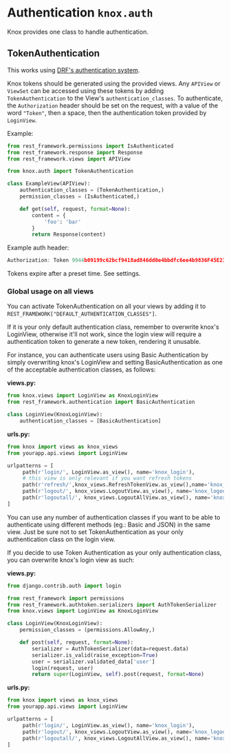 # Authentication `knox.auth`

Knox provides one class to handle authentication.

## TokenAuthentication

This works using [DRF's authentication system](https://www.django-rest-framework.org/api-guide/authentication/).

Knox tokens should be generated using the provided views.
Any `APIView` or `ViewSet` can be accessed using these tokens by adding `TokenAuthentication`
to the View's `authentication_classes`.
To authenticate, the `Authorization` header should be set on the request, with a
value of the word `"Token"`, then a space, then the authentication token provided by
`LoginView`.

Example:
```python
from rest_framework.permissions import IsAuthenticated
from rest_framework.response import Response
from rest_framework.views import APIView

from knox.auth import TokenAuthentication

class ExampleView(APIView):
    authentication_classes = (TokenAuthentication,)
    permission_classes = (IsAuthenticated,)

    def get(self, request, format=None):
        content = {
            'foo': 'bar'
        }
        return Response(content)
```

Example auth header:

```javascript
Authorization: Token 9944b09199c62bcf9418ad846dd0e4bbdfc6ee4b9836F45E23A345
```

Tokens expire after a preset time. See settings.


### Global usage on all views

You can activate TokenAuthentication on all your views by adding it to `REST_FRAMEWORK["DEFAULT_AUTHENTICATION_CLASSES"]`. 

If it is your only default authentication class, remember to overwrite knox's LoginView, otherwise it'll not work, since the login view will require a authentication token to generate a new token, rendering it unusable.

For instance, you can authenticate users using Basic Authentication by simply overwriting knox's LoginView and setting BasicAuthentication as one of the acceptable authentication classes, as follows: 

**views.py:**
```python
from knox.views import LoginView as KnoxLoginView
from rest_framework.authentication import BasicAuthentication

class LoginView(KnoxLoginView):
    authentication_classes = [BasicAuthentication]
```

**urls.py:**
```python
from knox import views as knox_views
from yourapp.api.views import LoginView

urlpatterns = [
     path(r'login/', LoginView.as_view(), name='knox_login'),
     # this view is only relevant if you want refresh tokens
     path(r'refresh/',knox_views.RefreshTokenView.as_view(),name='knox_refresh'), 
     path(r'logout/', knox_views.LogoutView.as_view(), name='knox_logout'),
     path(r'logoutall/', knox_views.LogoutAllView.as_view(), name='knox_logoutall'),
]
```

You can use any number of authentication classes if you want to be able to authenticate using different methods (eg.: Basic and JSON) in the same view. Just be sure not to set TokenAuthentication as your only authentication class on the login view.

If you decide to use Token Authentication as your only authentication class, you can overwrite knox's login view as such:

**views.py:**
```python
from django.contrib.auth import login

from rest_framework import permissions
from rest_framework.authtoken.serializers import AuthTokenSerializer
from knox.views import LoginView as KnoxLoginView

class LoginView(KnoxLoginView):
    permission_classes = (permissions.AllowAny,)

    def post(self, request, format=None):
        serializer = AuthTokenSerializer(data=request.data)
        serializer.is_valid(raise_exception=True)
        user = serializer.validated_data['user']
        login(request, user)
        return super(LoginView, self).post(request, format=None)
```

**urls.py:**
```python
from knox import views as knox_views
from yourapp.api.views import LoginView

urlpatterns = [
     path(r'login/', LoginView.as_view(), name='knox_login'),
     path(r'logout/', knox_views.LogoutView.as_view(), name='knox_logout'),
     path(r'logoutall/', knox_views.LogoutAllView.as_view(), name='knox_logoutall'),
]
```
